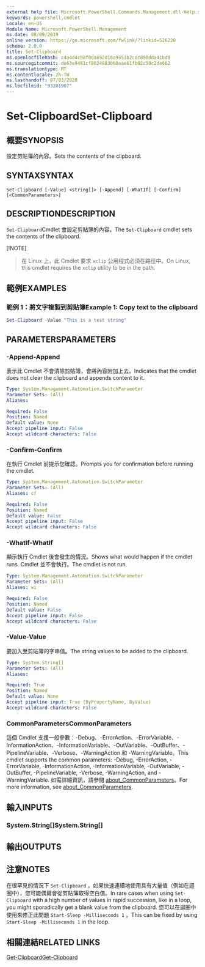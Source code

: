 ```yaml
---
external help file: Microsoft.PowerShell.Commands.Management.dll-Help.xml
keywords: powershell,cmdlet
Locale: en-US
Module Name: Microsoft.PowerShell.Management
ms.date: 08/09/2019
online version: https://go.microsoft.com/fwlink/?linkid=526220
schema: 2.0.0
title: Set-Clipboard
ms.openlocfilehash: c4a4d4c98f0da892d16a9953b2cdc890dda41bd0
ms.sourcegitcommit: de63e9481cf8024883060aae61fb02c59c2de662
ms.translationtype: MT
ms.contentlocale: zh-TW
ms.lasthandoff: 07/03/2020
ms.locfileid: "93201907"
---
```

# <span data-ttu-id="efa22-103">Set-Clipboard</span><span class="sxs-lookup"><span data-stu-id="efa22-103">Set-Clipboard</span></span>

## <span data-ttu-id="efa22-104">概要</span><span class="sxs-lookup"><span data-stu-id="efa22-104">SYNOPSIS</span></span>
<span data-ttu-id="efa22-105">設定剪貼簿的內容。</span><span class="sxs-lookup"><span data-stu-id="efa22-105">Sets the contents of the clipboard.</span></span>

## <span data-ttu-id="efa22-106">SYNTAX</span><span class="sxs-lookup"><span data-stu-id="efa22-106">SYNTAX</span></span>

```
Set-Clipboard [-Value] <string[]> [-Append] [-WhatIf] [-Confirm] [<CommonParameters>]
```

## <span data-ttu-id="efa22-107">DESCRIPTION</span><span class="sxs-lookup"><span data-stu-id="efa22-107">DESCRIPTION</span></span>

<span data-ttu-id="efa22-108">`Set-Clipboard`Cmdlet 會設定剪貼簿的內容。</span><span class="sxs-lookup"><span data-stu-id="efa22-108">The `Set-Clipboard` cmdlet sets the contents of the clipboard.</span></span>

[!NOTE]
> <span data-ttu-id="efa22-109">在 Linux 上，此 Cmdlet 要求 `xclip` 公用程式必須在路徑中。</span><span class="sxs-lookup"><span data-stu-id="efa22-109">On Linux, this cmdlet requires the `xclip` utility to be in the path.</span></span>

## <span data-ttu-id="efa22-110">範例</span><span class="sxs-lookup"><span data-stu-id="efa22-110">EXAMPLES</span></span>

### <span data-ttu-id="efa22-111">範例 1：將文字複製到剪貼簿</span><span class="sxs-lookup"><span data-stu-id="efa22-111">Example 1: Copy text to the clipboard</span></span>

```powershell
Set-Clipboard -Value "This is a test string"
```

## <span data-ttu-id="efa22-112">PARAMETERS</span><span class="sxs-lookup"><span data-stu-id="efa22-112">PARAMETERS</span></span>

### <span data-ttu-id="efa22-113">-Append</span><span class="sxs-lookup"><span data-stu-id="efa22-113">-Append</span></span>

<span data-ttu-id="efa22-114">表示此 Cmdlet 不會清除剪貼簿，會將內容附加上去。</span><span class="sxs-lookup"><span data-stu-id="efa22-114">Indicates that the cmdlet does not clear the clipboard and appends content to it.</span></span>

```yaml
Type: System.Management.Automation.SwitchParameter
Parameter Sets: (All)
Aliases:

Required: False
Position: Named
Default value: None
Accept pipeline input: False
Accept wildcard characters: False
```

### <span data-ttu-id="efa22-115">-Confirm</span><span class="sxs-lookup"><span data-stu-id="efa22-115">-Confirm</span></span>

<span data-ttu-id="efa22-116">在執行 Cmdlet 前提示您確認。</span><span class="sxs-lookup"><span data-stu-id="efa22-116">Prompts you for confirmation before running the cmdlet.</span></span>

```yaml
Type: System.Management.Automation.SwitchParameter
Parameter Sets: (All)
Aliases: cf

Required: False
Position: Named
Default value: False
Accept pipeline input: False
Accept wildcard characters: False
```

### <span data-ttu-id="efa22-117">-WhatIf</span><span class="sxs-lookup"><span data-stu-id="efa22-117">-WhatIf</span></span>

<span data-ttu-id="efa22-118">顯示執行 Cmdlet 後會發生的情況。</span><span class="sxs-lookup"><span data-stu-id="efa22-118">Shows what would happen if the cmdlet runs.</span></span> <span data-ttu-id="efa22-119">Cmdlet 並不會執行。</span><span class="sxs-lookup"><span data-stu-id="efa22-119">The cmdlet is not run.</span></span>

```yaml
Type: System.Management.Automation.SwitchParameter
Parameter Sets: (All)
Aliases: wi

Required: False
Position: Named
Default value: False
Accept pipeline input: False
Accept wildcard characters: False
```

### <span data-ttu-id="efa22-120">-Value</span><span class="sxs-lookup"><span data-stu-id="efa22-120">-Value</span></span>

<span data-ttu-id="efa22-121">要加入至剪貼簿的字串值。</span><span class="sxs-lookup"><span data-stu-id="efa22-121">The string values to be added to the clipboard.</span></span>

```yaml
Type: System.String[]
Parameter Sets: (All)
Aliases:

Required: True
Position: Named
Default value: None
Accept pipeline input: True (ByPropertyName, ByValue)
Accept wildcard characters: False
```

### <span data-ttu-id="efa22-122">CommonParameters</span><span class="sxs-lookup"><span data-stu-id="efa22-122">CommonParameters</span></span>

<span data-ttu-id="efa22-123">這個 Cmdlet 支援一般參數：-Debug、-ErrorAction、-ErrorVariable、-InformationAction、-InformationVariable、-OutVariable、-OutBuffer、-PipelineVariable、-Verbose、-WarningAction 和 -WarningVariable。</span><span class="sxs-lookup"><span data-stu-id="efa22-123">This cmdlet supports the common parameters: -Debug, -ErrorAction, -ErrorVariable, -InformationAction, -InformationVariable, -OutVariable, -OutBuffer, -PipelineVariable, -Verbose, -WarningAction, and -WarningVariable.</span></span> <span data-ttu-id="efa22-124">如需詳細資訊，請參閱 [about_CommonParameters](https://go.microsoft.com/fwlink/?LinkID=113216)。</span><span class="sxs-lookup"><span data-stu-id="efa22-124">For more information, see [about_CommonParameters](https://go.microsoft.com/fwlink/?LinkID=113216).</span></span>

## <span data-ttu-id="efa22-125">輸入</span><span class="sxs-lookup"><span data-stu-id="efa22-125">INPUTS</span></span>

### <span data-ttu-id="efa22-126">System.String[]</span><span class="sxs-lookup"><span data-stu-id="efa22-126">System.String[]</span></span>

## <span data-ttu-id="efa22-127">輸出</span><span class="sxs-lookup"><span data-stu-id="efa22-127">OUTPUTS</span></span>

## <span data-ttu-id="efa22-128">注意</span><span class="sxs-lookup"><span data-stu-id="efa22-128">NOTES</span></span>

<span data-ttu-id="efa22-129">在很罕見的情況下 `Set-Clipboard` ，如果快速連續地使用具有大量值（例如在迴圈中），您可能偶爾會從剪貼簿取得空白值。</span><span class="sxs-lookup"><span data-stu-id="efa22-129">In rare cases when using `Set-Clipboard` with a high number of values in rapid succession, like in a loop, you might sporadically get a blank value from the clipboard.</span></span> <span data-ttu-id="efa22-130">您可以在迴圈中使用來修正此問題 `Start-Sleep -Milliseconds 1` 。</span><span class="sxs-lookup"><span data-stu-id="efa22-130">This can be fixed by using `Start-Sleep -Milliseconds 1` in the loop.</span></span>

## <span data-ttu-id="efa22-131">相關連結</span><span class="sxs-lookup"><span data-stu-id="efa22-131">RELATED LINKS</span></span>

[<span data-ttu-id="efa22-132">Get-Clipboard</span><span class="sxs-lookup"><span data-stu-id="efa22-132">Get-Clipboard</span></span>](Get-Clipboard.md)
